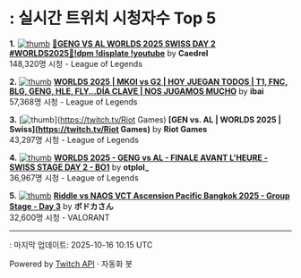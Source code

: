 # : 실시간 트위치 시청자수 Top 5

**1.** [![thumb](https://static-cdn.jtvnw.net/previews-ttv/live_user_caedrel-320x180.jpg)](https://twitch.tv/Caedrel)
**[🔴GENG VS AL WORLDS 2025 SWISS DAY 2 #WORLDS2025🔴!dpm !displate !youtube](https://twitch.tv/Caedrel)** by **Caedrel**<br>148,320명 시청  - League of Legends

**2.** [![thumb](https://static-cdn.jtvnw.net/previews-ttv/live_user_ibai-320x180.jpg)](https://twitch.tv/ibai)
**[WORLDS 2025 | MKOI vs G2 | HOY JUEGAN TODOS | T1, FNC, BLG, GENG, HLE, FLY...DÍA CLAVE | NOS JUGAMOS MUCHO](https://twitch.tv/ibai)** by **ibai**<br>57,368명 시청  - League of Legends

**3.** [![thumb](https://static-cdn.jtvnw.net/previews-ttv/live_user_riotgames-320x180.jpg)](https://twitch.tv/Riot Games)
**[GEN vs. AL | WORLDS 2025 | Swiss](https://twitch.tv/Riot Games)** by **Riot Games**<br>43,297명 시청  - League of Legends

**4.** [![thumb](https://static-cdn.jtvnw.net/previews-ttv/live_user_otplol_-320x180.jpg)](https://twitch.tv/otplol_)
**[WORLDS 2025 - GENG vs AL - FINALE AVANT L'HEURE - SWISS STAGE DAY 2 - BO1](https://twitch.tv/otplol_)** by **otplol_**<br>36,967명 시청  - League of Legends

**5.** [![thumb](https://static-cdn.jtvnw.net/previews-ttv/live_user_vodkavdk-320x180.jpg)](https://twitch.tv/ボドカさん)
**[Riddle vs NAOS VCT Ascension Pacific Bangkok 2025 - Group Stage - Day 3](https://twitch.tv/ボドカさん)** by **ボドカさん**<br>32,600명 시청  - VALORANT


---
: 마지막 업데이트: 2025-10-16 10:15 UTC

Powered by [Twitch API](https://dev.twitch.tv/docs/api/reference) · 자동화 봇
